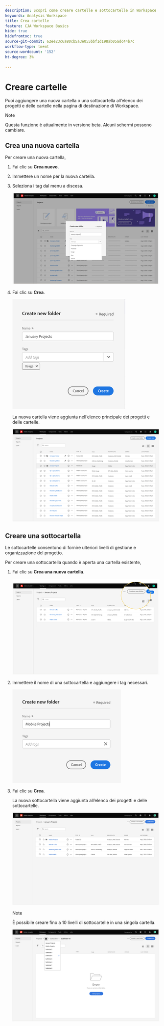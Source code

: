 ```yaml
---
description: Scopri come creare cartelle e sottocartelle in Workspace
keywords: Analysis Workspace
title: Crea cartelle
feature: CJA Workspace Basics
hide: true
hidefromtoc: true
source-git-commit: 62ee23c6a80cb5a3e055bbf1d198ab05adc44b7c
workflow-type: tm+mt
source-wordcount: '152'
ht-degree: 3%

---
```



# Creare cartelle

Puoi aggiungere una nuova cartella o una sottocartella all’elenco dei progetti e delle cartelle nella pagina di destinazione di Workspace.

>[!NOTE]
>
>Questa funzione è attualmente in versione beta. Alcuni schermi possono cambiare.

## Crea una nuova cartella

Per creare una nuova cartella,

1. Fai clic su **Crea nuovo**.

1. Immettere un nome per la nuova cartella.

1. Seleziona i tag dal menu a discesa.

   ![](/help/analysis-workspace/build-workspace-project/assets/select-tags.png)

1. Fai clic su **Crea**.

   ![](/help/analysis-workspace/build-workspace-project/assets/create.png)

   La nuova cartella viene aggiunta nell’elenco principale dei progetti e delle cartelle.

   ![](/help/analysis-workspace/build-workspace-project/assets/create-new-listed.png)

## Creare una sottocartella

Le sottocartelle consentono di fornire ulteriori livelli di gestione e organizzazione del progetto.

Per creare una sottocartella quando è aperta una cartella esistente,

1. Fai clic su **Crea una nuova cartella**.

   ![](/help/analysis-workspace/build-workspace-project/assets/create-subfolder2.png)

1. Immettere il nome di una sottocartella e aggiungere i tag necessari.

   ![](/help/analysis-workspace/build-workspace-project/assets/create-subfolder-name.png)

1. Fai clic su **Crea**.

   La nuova sottocartella viene aggiunta all’elenco dei progetti e delle sottocartelle.

   ![](/help/analysis-workspace/build-workspace-project/assets/create-subfolder-added.png)

   >[!NOTE]
   >
   >È possibile creare fino a 10 livelli di sottocartelle in una singola cartella.

   ![](/help/analysis-workspace/build-workspace-project/assets/create-subfolder-limit.png)
